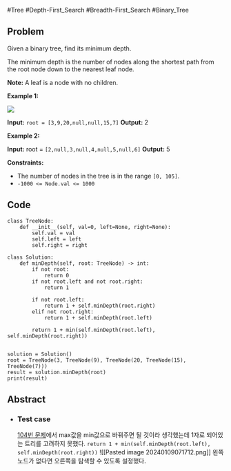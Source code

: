 #Tree #Depth-First_Search #Breadth-First_Search #Binary_Tree 
## Problem
Given a binary tree, find its minimum depth.

The minimum depth is the number of nodes along the shortest path from the root node down to the nearest leaf node.

**Note:** A leaf is a node with no children.

**Example 1:**

![](https://assets.leetcode.com/uploads/2020/10/12/ex_depth.jpg)

**Input:** `root = [3,9,20,null,null,15,7]`
**Output:** 2

**Example 2:**

**Input:** root = `[2,null,3,null,4,null,5,null,6]`
**Output:** 5

**Constraints:**

- The number of nodes in the tree is in the range `[0, 105]`.
- `-1000 <= Node.val <= 1000`
## Code
```run-python
class TreeNode:
    def __init__(self, val=0, left=None, right=None):
        self.val = val
        self.left = left
        self.right = right

class Solution:
    def minDepth(self, root: TreeNode) -> int:
        if not root:
            return 0
        if not root.left and not root.right:
            return 1

        if not root.left:
            return 1 + self.minDepth(root.right)
        elif not root.right:
            return 1 + self.minDepth(root.left)

        return 1 + min(self.minDepth(root.left), self.minDepth(root.right))


solution = Solution()
root = TreeNode(3, TreeNode(9), TreeNode(20, TreeNode(15), TreeNode(7)))
result = solution.minDepth(root)
print(result)
```
## Abstract
- ### Test case
	 [104번 문제](104_Maximum_Depth_of_Binary_Tree#Code)에서 max값을 min값으로 바꿔주면 될 것이라 생각했는데 1자로 되어있는 트리를 고려하지 못했다.
	 `return 1 + min(self.minDepth(root.left), self.minDepth(root.right))`
	 ![[Pasted image 20240109071712.png]]
	 왼쪽 노드가 없다면 오른쪽을 탐색할 수 있도록 설정했다.